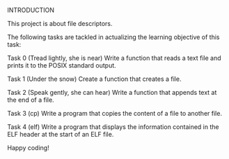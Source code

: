 INTRODUCTION

This project is about file descriptors.

The following tasks are tackled in actualizing the learning objective of this task:

Task 0 (Tread lightly, she is near)
Write a function that reads a text file and prints it to the POSIX standard output.

Task 1 (Under the snow)
Create a function that creates a file.

Task 2 (Speak gently, she can hear)
Write a function that appends text at the end of a file.

Task 3 (cp)
Write a program that copies the content of a file to another file.

Task 4 (elf)
Write a program that displays the information contained in the ELF header at the start of an ELF file.

Happy coding!
